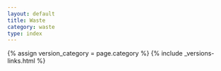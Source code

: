 ```yaml
---
layout: default
title: Waste
category: waste
type: index
---
```

{% assign version_category = page.category %}
{% include _versions-links.html %}